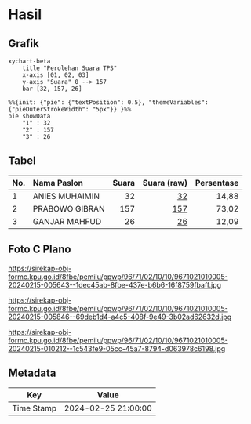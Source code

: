# Hasil

## Grafik

```mermaid
xychart-beta
    title "Perolehan Suara TPS"
    x-axis [01, 02, 03]
    y-axis "Suara" 0 --> 157
    bar [32, 157, 26]
```

```mermaid
%%{init: {"pie": {"textPosition": 0.5}, "themeVariables": {"pieOuterStrokeWidth": "5px"}} }%%
pie showData
    "1" : 32
    "2" : 157
    "3" : 26
```

## Tabel

| No. | Nama Paslon    | Suara | Suara (raw) | Persentase |
|:--- |:-------------- | -----:| -----------:| ----------:|
| 1   | ANIES MUHAIMIN | 32    | [32][p-1]   | 14,88      |
| 2   | PRABOWO GIBRAN | 157   | [157][p-2]  | 73,02      |
| 3   | GANJAR MAHFUD  | 26    | [26][p-3]   | 12,09      |


[p-1]: https://github.com/gigit-pemilu/pemilu-2024-96-papua-barat-daya/blob/main/pilpres/hitung-suara/sub/96-papua-barat-daya/sub/71-kota-sorong/sub/02-sorong-timur/sub/1010-klamana/sub/005-tps/sub/paslon-1.txt
[p-2]: https://github.com/gigit-pemilu/pemilu-2024-96-papua-barat-daya/blob/main/pilpres/hitung-suara/sub/96-papua-barat-daya/sub/71-kota-sorong/sub/02-sorong-timur/sub/1010-klamana/sub/005-tps/sub/paslon-2.txt
[p-3]: https://github.com/gigit-pemilu/pemilu-2024-96-papua-barat-daya/blob/main/pilpres/hitung-suara/sub/96-papua-barat-daya/sub/71-kota-sorong/sub/02-sorong-timur/sub/1010-klamana/sub/005-tps/sub/paslon-3.txt

## Foto C Plano

https://sirekap-obj-formc.kpu.go.id/8fbe/pemilu/ppwp/96/71/02/10/10/9671021010005-20240215-005643--1dec45ab-8fbe-437e-b6b6-16f8759fbaff.jpg

https://sirekap-obj-formc.kpu.go.id/8fbe/pemilu/ppwp/96/71/02/10/10/9671021010005-20240215-005846--69deb1d4-a4c5-408f-9e49-3b02ad62632d.jpg

https://sirekap-obj-formc.kpu.go.id/8fbe/pemilu/ppwp/96/71/02/10/10/9671021010005-20240215-010212--1c543fe9-05cc-45a7-8794-d063978c6198.jpg


## Metadata

| Key        | Value               |
| ---------- | ------------------- |
| Time Stamp | 2024-02-25 21:00:00 |



